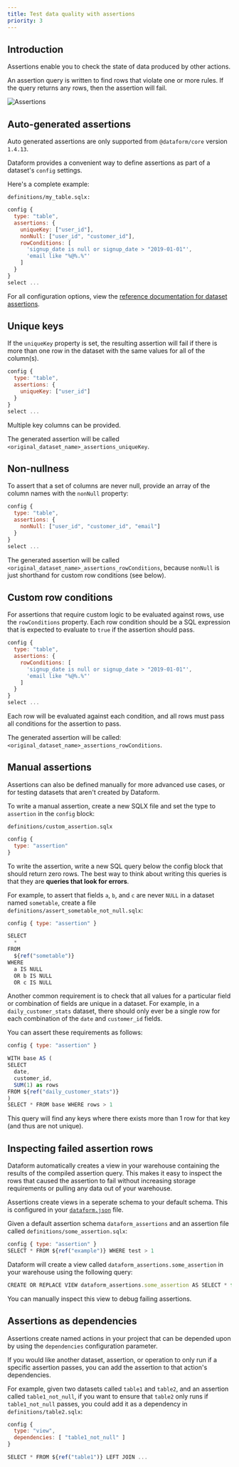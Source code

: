 ```yaml
---
title: Test data quality with assertions
priority: 3
---
```


## Introduction

Assertions enable you to check the state of data produced by other actions.

An assertion query is written to find rows that violate one or more rules. If the query returns any rows, then the assertion will fail.

![Assertions](/static/images/assertions.png)

## Auto-generated assertions

<div className="bp3-callout bp3-icon-info-sign" markdown="1">
  Auto generated assertions are only supported from <code>@dataform/core</code> version <code>1.4.13</code>.
</div>

Dataform provides a convenient way to define assertions as part of a dataset's `config` settings.

Here's a complete example:

`definitions/my_table.sqlx:`

```js
config {
  type: "table",
  assertions: {
    uniqueKey: ["user_id"],
    nonNull: ["user_id", "customer_id"],
    rowConditions: [
      'signup_date is null or signup_date > "2019-01-01"',
      'email like "%@%.%"'
    ]
  }
}
select ...
```

For all configuration options, view the [reference documentation for dataset assertions](/reference#ITableAssertions).

## Unique keys

If the `uniqueKey` property is set, the resulting assertion will fail if there is more than one row in the dataset with the same values for all of the column(s).

```js
config {
  type: "table",
  assertions: {
    uniqueKey: ["user_id"]
  }
}
select ...
```

Multiple key columns can be provided.

The generated assertion will be called `<original_dataset_name>_assertions_uniqueKey`.

## Non-nullness

To assert that a set of columns are never null, provide an array of the column names with the `nonNull` property:

```js
config {
  type: "table",
  assertions: {
    nonNull: ["user_id", "customer_id", "email"]
  }
}
select ...
```

The generated assertion will be called `<original_dataset_name>_assertions_rowConditions`, because `nonNull` is just shorthand for custom row conditions (see below).

## Custom row conditions

For assertions that require custom logic to be evaluated against rows, use the `rowConditions` property. Each row condition should be a SQL expression that is expected to evaluate to `true` if the assertion should pass.

```js
config {
  type: "table",
  assertions: {
    rowConditions: [
      'signup_date is null or signup_date > "2019-01-01"',
      'email like "%@%.%"'
    ]
  }
}
select ...
```

Each row will be evaluated against each condition, and all rows must pass all conditions for the assertion to pass.

The generated assertion will be called: `<original_dataset_name>_assertions_rowConditions`.

## Manual assertions

Assertions can also be defined manually for more advanced use cases, or for testing datasets that aren't created by Dataform.

To write a manual assertion, create a new SQLX file and set the type to `assertion` in the `config` block:

`definitions/custom_assertion.sqlx`

```js
config {
  type: "assertion"
}
```

To write the assertion, write a new SQL query below the config block that should return zero rows. The best way to think about writing this queries is that they are **queries that look for errors**.

For example, to assert that fields `a`, `b`, and `c` are never `NULL` in a dataset named `sometable`, create a file `definitions/assert_sometable_not_null.sqlx`:

```js
config { type: "assertion" }

SELECT
  *
FROM
  ${ref("sometable")}
WHERE
  a IS NULL
  OR b IS NULL
  OR c IS NULL
```

Another common requirement is to check that all values for a particular field or combination of fields are unique in a dataset.
For example, in a `daily_customer_stats` dataset, there should only ever be a single row for each combination of the `date` and `customer_id` fields.

You can assert these requirements as follows:

```js
config { type: "assertion" }

WITH base AS (
SELECT
  date,
  customer_id,
  SUM(1) as rows
FROM ${ref("daily_customer_stats")}
)
SELECT * FROM base WHERE rows > 1
```

This query will find any keys where there exists more than 1 row for that key (and thus are not unique).

## Inspecting failed assertion rows

Dataform automatically creates a view in your warehouse containing the results of the compiled assertion query.
This makes it easy to inspect the rows that caused the assertion to fail without increasing storage requirements or pulling any data out of your warehouse.

Assertions create views in a seperate schema to your default schema. This is configured in your [`dataform.json`](configuration) file.

Given a default assertion schema `dataform_assertions` and an assertion file called `definitions/some_assertion.sqlx`:

```js
config { type: "assertion" }
SELECT * FROM ${ref("example")} WHERE test > 1
```

Dataform will create a view called `dataform_assertions.some_assertion` in your warehouse using the following query:

```js
CREATE OR REPLACE VIEW dataform_assertions.some_assertion AS SELECT * from dataform.example WHERE test > 1
```

You can manually inspect this view to debug failing assertions.

## Assertions as dependencies

Assertions create named actions in your project that can be depended upon by using the `dependencies` configuration parameter.

If you would like another dataset, assertion, or operation to only run if a specific assertion passes, you can add the assertion to that action's dependencies.

For example, given two datasets called `table1` and `table2`, and an assertion called `table1_not_null`, if you want to ensure that `table2` only
runs if `table1_not_null` passes, you could add it as a dependency in `definitions/table2.sqlx`:

```js
config {
  type: "view",
  dependencies: [ "table1_not_null" ]
}

SELECT * FROM ${ref("table1")} LEFT JOIN ...
```

